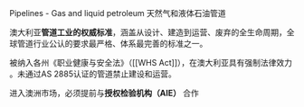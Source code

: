 Pipelines - Gas and liquid petroleum
天然气和液体石油管道

澳大利亚​**​管道工业的权威标准​**​，涵盖从设计、建造到运营、废弃的全生命周期，全球管道行业公认的​​要求最严格、体系最完善​​的标准之一。

被纳入各州《职业健康与安全法》（[[WHS Act]]），在澳大利亚具有​​强制法律效力​​。未通过AS 2885认证的管道​​禁止建设和运营​​。





进入澳洲市场，必须提前与​**​授权检验机构（AIE）​**​ 合作
